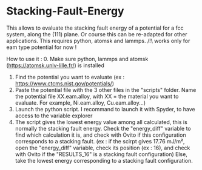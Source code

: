 # Stacking-Fault-Energy

This allows to evaluate the stacking fault energy of a potential for a fcc system, along the (111) plane. Or course this can be re-adapted for other applications. This requires python, atomsk and lammps.
/!\ works only for eam type potential for now !



How to use it :
0. Make sure python, lammps and atomsk (https://atomsk.univ-lille.fr/) is installed
1. Find the potential you want to evaluate (ex : https://www.ctcms.nist.gov/potentials/)
2. Paste the potential file with the 3 other files in the "scripts" folder. Name the potential file XX.eam.alloy, with XX = the material you want to evaluate. For example, Ni.eam.alloy, Cu.eam.alloy...)
3. Launch the python script. I recommand to launch it with Spyder, to have access to the variable explorer
4. The script gives the lowest energy value among all calculated, this is normally the stacking fault energy. Check the "energy_diff" variable to find which calculation it is, and check with Ovito if this configuration corresponds to a stacking fault. (ex : if the scirpt gives 17.76 mJ/m², open the "energy_diff" variable, check its position (ex : 16), and check with Ovito if the "RESULTS_16" is a stacking fault configuration)
Else, take the lowest energy corresponding to a stacking fault configuration.

